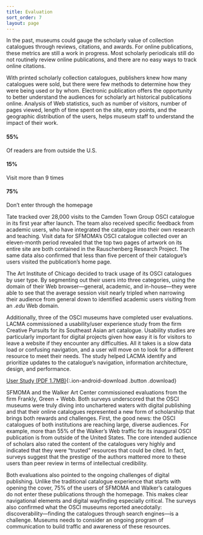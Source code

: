 ```yaml
---
title: Evaluation
sort_order: 7
layout: page
---
```


In the past, museums could gauge the scholarly value of collection catalogues through reviews, citations, and awards. For online publications, these metrics are still a work in progress. Most scholarly periodicals still do not routinely review online publications, and there are no easy ways to track online citations.

With printed scholarly collection catalogues, publishers knew how many catalogues were sold, but there were few methods to determine how they were being used or by whom. Electronic publication offers the opportunity to better understand the audiences for scholarly art historical publications online. Analysis of Web statistics, such as number of visitors, number of pages viewed, length of time spent on the site, entry points, and the geographic distribution of the users, helps museum staff to understand the impact of their work.

<div class="user-stat" markdown="0">
  <h4>55%</h4>
  <p>Of readers are from outside the U.S.</p>
</div>

<div class="user-stat" markdown="0">
  <h4>15%</h4>
  <p>Visit more than 9 times</p>
</div>

<div class="user-stat" markdown="0">
  <h4>75%</h4>
  <p>Don’t enter through the homepage</p>
</div>

Tate tracked over 28,000 visits to the Camden Town Group OSCI catalogue in its first year after launch. The team also received specific feedback from academic users, who have integrated the catalogue into their own research and teaching. Visit data for SFMOMA’s OSCI catalogue collected over an eleven-month period revealed that the top two pages of artwork on its entire site are both contained in the Rauschenberg Research Project. The same data also confirmed that less than five percent of their catalogue’s users visited the publication’s home page.

The Art Institute of Chicago decided to track usage of its OSCI catalogues by user type. By segmenting out their users into three categories, using the domain of their Web browser—general, academic, and in-house—they were able to see that the average session visit nearly tripled when narrowing their audience from general down to identified academic users visiting from an *.edu* Web domain.

Additionally, three of the OSCI museums have completed user evaluations. LACMA commissioned a usability/user experience study from the firm Creative Pursuits for its Southeast Asian art catalogue. Usability studies are particularly important for digital projects given how easy it is for visitors to leave a website if they encounter any difficulties. All it takes is a slow data load or confusing navigation, and a user will move on to look for a different resource to meet their needs. The study helped LACMA identify and prioritize updates to the catalogue’s navigation, information architecture, design, and performance.

[User Study (PDF 1.7MB)](../assets/downloads/osci_userstudy_franklygreenandwebb.pdf){:.ion-android-download .button .download}

SFMOMA and the Walker Art Center commissioned evaluations from the firm Frankly, Green + Webb. Both surveys underscored that the OSCI museums were truly diving into unchartered waters with digital publishing and that their online catalogues represented a new form of scholarship that brings both rewards and challenges. First, the good news: the OSCI catalogues of both institutions are reaching large, diverse audiences. For example, more than 55% of the Walker’s Web traffic for its inaugural OSCI publication is from outside of the United States. The core intended audience of scholars also rated the content of the catalogues very highly and indicated that they were “trusted” resources that could be cited. In fact, surveys suggest that the prestige of the authors mattered more to these users than peer review in terms of intellectual credibility.

Both evaluations also pointed to the ongoing challenges of digital publishing. Unlike the traditional catalogue experience that starts with opening the cover, 75% of the users of SFMOMA and Walker’s catalogues do not enter these publications through the homepage. This makes clear navigational elements and digital wayfinding especially critical. The surveys also confirmed what the OSCI museums reported anecdotally: discoverability—finding the catalogues through search engines—is a challenge. Museums needs to consider an ongoing program of communication to build traffic and awareness of these resources.
